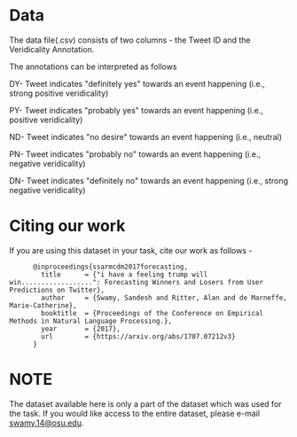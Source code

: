 # Data

The data file(.csv) consists of two columns - the Tweet ID and the Veridicality Annotation. 


The annotations can be interpreted as follows
   
   
   
   DY- Tweet indicates "definitely yes" towards an event happening (i.e., strong positive veridicality)
   
   
   
   PY- Tweet indicates "probably yes" towards an event happening (i.e., positive veridicality)
   
   
   
   ND- Tweet indicates "no desire" towards an event happening (i.e., neutral)
   
   
   
   PN- Tweet indicates "probably no" towards an event happening (i.e., negative veridicality)
   
   
   
   DN- Tweet indicates "definitely no" towards an event happening (i.e., strong negative veridicality)
   
   
# Citing our work

If you are using this dataset in your task, cite our work as follows -
          
          
          
          @inproceedings{ssarmcdm2017forecasting,
  	        title      = {"i have a feeling trump will win..................": Forecasting Winners and Losers from User Predictions on Twitter},
  	        author     = {Swamy, Sandesh and Ritter, Alan and de Marneffe, Marie-Catherine},
  	        booktitle  = {Proceedings of the Conference on Empirical Methods in Natural Language Processing.},
  	        year       = {2017},
  	        url        = {https://arxiv.org/abs/1707.07212v3}
  	      }
 
# NOTE

The dataset available here is only a part of the dataset which was used for the task. If you would like access to the entire dataset,
please e-mail swamy.14@osu.edu.
